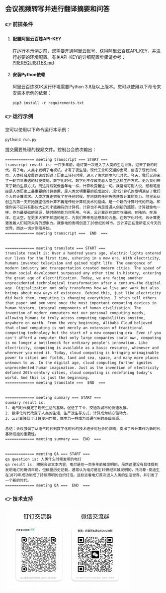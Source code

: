 
[comment]: # (title and brief introduction of the sample)
## 会议视频转写并进行翻译摘要和问答

[comment]: # (prerequisites)
### :point_right: 前提条件

1. #### 配置阿里云百炼API-KEY

    在运行本示例之前，您需要开通阿里云账号、获得阿里云百炼API_KEY，并进行必要的环境配置。有关API-KEY的详细配置步骤请参考：[PREREQUISITES.md](../../../../PREREQUISITES.md)

2. #### 安装Python依赖

    阿里云百炼SDK运行环境需要Python 3.8及以上版本。您可以使用以下命令来安装本示例的依赖：
    ```commandline
    pip3 install -r requirements.txt
    ```

[comment]: # (how to run the sample and expected results)
### :point_right: 运行示例
您可以使用以下命令运行本示例：

```commandline
python3 run.py
```
提交需要处理的视频文件。控制台会依次输出：
```text
============= meeting transcript === START ===
transcript result is: 一百多年前，电灯第一次进入了人类的生活世界，迎来了新的时代。有了电，人类才发明了电视机，才有了夜生活。现代工业和交通的出现，创造了现代的城市。人类社会发展的速度超过了历史上任何时候，进入了伟大的电气化时代。今天，我们又迎来了一轮百年未遇的科技变局。数字化时代。数字化不仅改变着人类生活和生产方式。更为我们带来了新的生存方式。而这背后就像当年电一样，计算改变着这一切。我常常可别人说，纸和笔曾经是人类历史上最重要的计算装置，是人类文明重要的组成部分。现代计算机的发明满足了我们个人的计算需求。人类才真正拥有了在任何时候，在地球的任何角落获取计算的能力。阿里云从创立的第一天开始就坚信云计算不再是传统计算机技术的延续，是一个新的计算时代的开始。即使你买不起只有那些大公司才能拥有的计算机，计算也不再是普通人创新的瓶颈。计算就像电一样，作为最基础的资源，随时随地能为你所用。今天，云计算正在城市与田间。在陆地。在海洋，在太空，在更多大家不知道的地方，为我们带来无法想象的力量。在数字化时代，云计算更激发着人们前所未有的想象力。就像电的发明创造了20世纪的城市。云计算正在重新定义今天的世界。而这一切才刚刚开始。
============= meeting transcript ===  END  ===


============= meeting translate === START ===
translate result is: Over a hundred years ago, electric lights entered our lives for the first time, ushering in a new era. With electricity, humans invented television and gained night life. The emergence of modern industry and transportation created modern cities. The speed of human social development surpassed any other time in history, entering the great age of electrification. Today, we are facing another unprecedented technological transformation after a century—the digital age. Digitalization not only transforms how we live and work but also brings about new ways of existence. Behind this, just like electricity did back then, computing is changing everything. I often tell others that paper and pen were once the most important computing devices in human history, integral components of human civilization. The invention of modern computers met our personal computing needs, allowing humans to truly access computing capabilities anytime, anywhere on earth. From the very beginning, Alibaba Cloud believed that cloud computing is not merely an extension of traditional computing technology but the start of a new computing era. Even if you can't afford a computer that only large companies could own, computing is no longer a bottleneck for ordinary people's innovation. Like electricity, computing is available as a basic resource, whenever and wherever you need it. Today, cloud computing is bringing unimaginable power to cities and fields, land and sea, space, and many more places unknown to us. In the digital age, cloud computing further ignites unprecedented human imagination. Just as the invention of electricity defined 20th-century cities, cloud computing is redefining today’s world. And this is just the beginning.
============= meeting translate ===  END  ===


============= meeting summary === START ===
summary result is: 
1. 电气时代奠定了现代生活的基础，促进了工业、交通及城市的快速发展。
2. 数字化时代改变了人类的生活、生产及生存方式，计算成为核心驱动力。
3. 云计算降低了计算使用门槛，像电力一样成为普遍可用的基础资源。

总结：会议强调了从电气时代到数字化时代的技术进步对社会的影响，突出了云计算作为新时代基础设施的重要性。
============= meeting summary ===  END  ===


============= meeting QA === START ===
qa question is: 人类什么时候发明的电灯
qa result is: 根据会议文本内容，电灯是在一百多年前被发明的。虽然这里没有具体提到发明电灯的确切年份，但根据历史记载，通常认为电灯是在19世纪末被发明的，托马斯·爱迪生在1879年成功制成了持续照明的白炽灯泡。这标志着电灯首次进入人类的生活世界，并引发了一个新的时代。
============= meeting QA ===  END  ===

```

[comment]: # (technical support of the sample)
### :point_right: 技术支持
<img src="../../../../docs/image/groups.png" width="400"/>

    